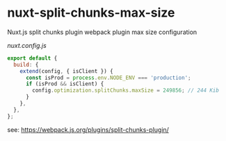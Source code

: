 # nuxt-split-chunks-max-size
Nuxt.js split chunks plugin webpack plugin max size configuration

_nuxt.config.js_

```js
export default {
  build: {
    extend(config, { isClient }) {
      const isProd = process.env.NODE_ENV === 'production';
      if (isProd && isClient) {
        config.optimization.splitChunks.maxSize = 249856; // 244 Kib
      }
    },
  },
};
```

see: https://webpack.js.org/plugins/split-chunks-plugin/
